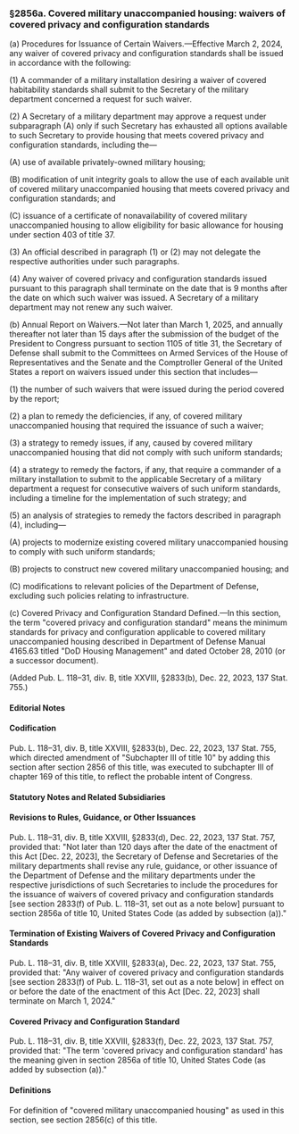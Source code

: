 ### §2856a. Covered military unaccompanied housing: waivers of covered privacy and configuration standards ###

(a) Procedures for Issuance of Certain Waivers.—Effective March 2, 2024, any waiver of covered privacy and configuration standards shall be issued in accordance with the following:

(1) A commander of a military installation desiring a waiver of covered habitability standards shall submit to the Secretary of the military department concerned a request for such waiver.

(2) A Secretary of a military department may approve a request under subparagraph (A) only if such Secretary has exhausted all options available to such Secretary to provide housing that meets covered privacy and configuration standards, including the—

(A) use of available privately-owned military housing;

(B) modification of unit integrity goals to allow the use of each available unit of covered military unaccompanied housing that meets covered privacy and configuration standards; and

(C) issuance of a certificate of nonavailability of covered military unaccompanied housing to allow eligibility for basic allowance for housing under section 403 of title 37.

(3) An official described in paragraph (1) or (2) may not delegate the respective authorities under such paragraphs.

(4) Any waiver of covered privacy and configuration standards issued pursuant to this paragraph shall terminate on the date that is 9 months after the date on which such waiver was issued. A Secretary of a military department may not renew any such waiver.

(b) Annual Report on Waivers.—Not later than March 1, 2025, and annually thereafter not later than 15 days after the submission of the budget of the President to Congress pursuant to section 1105 of title 31, the Secretary of Defense shall submit to the Committees on Armed Services of the House of Representatives and the Senate and the Comptroller General of the United States a report on waivers issued under this section that includes—

(1) the number of such waivers that were issued during the period covered by the report;

(2) a plan to remedy the deficiencies, if any, of covered military unaccompanied housing that required the issuance of such a waiver;

(3) a strategy to remedy issues, if any, caused by covered military unaccompanied housing that did not comply with such uniform standards;

(4) a strategy to remedy the factors, if any, that require a commander of a military installation to submit to the applicable Secretary of a military department a request for consecutive waivers of such uniform standards, including a timeline for the implementation of such strategy; and

(5) an analysis of strategies to remedy the factors described in paragraph (4), including—

(A) projects to modernize existing covered military unaccompanied housing to comply with such uniform standards;

(B) projects to construct new covered military unaccompanied housing; and

(C) modifications to relevant policies of the Department of Defense, excluding such policies relating to infrastructure.

(c) Covered Privacy and Configuration Standard Defined.—In this section, the term "covered privacy and configuration standard" means the minimum standards for privacy and configuration applicable to covered military unaccompanied housing described in Department of Defense Manual 4165.63 titled "DoD Housing Management" and dated October 28, 2010 (or a successor document).

(Added Pub. L. 118–31, div. B, title XXVIII, §2833(b), Dec. 22, 2023, 137 Stat. 755.)

#### **Editorial Notes** ####

#### Codification ####

Pub. L. 118–31, div. B, title XXVIII, §2833(b), Dec. 22, 2023, 137 Stat. 755, which directed amendment of "Subchapter III of title 10" by adding this section after section 2856 of this title, was executed to subchapter III of chapter 169 of this title, to reflect the probable intent of Congress.

#### **Statutory Notes and Related Subsidiaries** ####

#### Revisions to Rules, Guidance, or Other Issuances ####

Pub. L. 118–31, div. B, title XXVIII, §2833(d), Dec. 22, 2023, 137 Stat. 757, provided that: "Not later than 120 days after the date of the enactment of this Act [Dec. 22, 2023], the Secretary of Defense and Secretaries of the military departments shall revise any rule, guidance, or other issuance of the Department of Defense and the military departments under the respective jurisdictions of such Secretaries to include the procedures for the issuance of waivers of covered privacy and configuration standards [see section 2833(f) of Pub. L. 118–31, set out as a note below] pursuant to section 2856a of title 10, United States Code (as added by subsection (a))."

#### Termination of Existing Waivers of Covered Privacy and Configuration Standards ####

Pub. L. 118–31, div. B, title XXVIII, §2833(a), Dec. 22, 2023, 137 Stat. 755, provided that: "Any waiver of covered privacy and configuration standards [see section 2833(f) of Pub. L. 118–31, set out as a note below] in effect on or before the date of the enactment of this Act [Dec. 22, 2023] shall terminate on March 1, 2024."

#### Covered Privacy and Configuration Standard ####

Pub. L. 118–31, div. B, title XXVIII, §2833(f), Dec. 22, 2023, 137 Stat. 757, provided that: "The term 'covered privacy and configuration standard' has the meaning given in section 2856a of title 10, United States Code (as added by subsection (a))."

#### Definitions ####

For definition of "covered military unaccompanied housing" as used in this section, see section 2856(c) of this title.